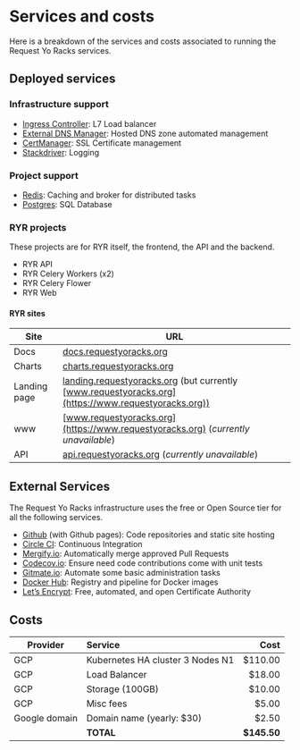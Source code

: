 # Services and costs

Here is a breakdown of the services and costs associated to running the Request Yo Racks services.

## Deployed services

### Infrastructure support

*   [Ingress Controller](https://cloud.google.com/community/tutorials/nginx-ingress-gke): L7 Load balancer
*   [External DNS Manager](https://github.com/kubernetes-incubator/external-dns): Hosted DNS zone automated management
*   [CertManager](https://github.com/jetstack/cert-manager): SSL Certificate management
*   [Stackdriver](https://cloud.google.com/stackdriver/): Logging

### Project support

*   [Redis](https://redis.io/): Caching and broker for distributed tasks
*   [Postgres](https://www.postgresql.org/): SQL Database

### RYR projects

These projects are for RYR itself, the frontend, the API and the backend.

*   RYR API
*   RYR Celery Workers (x2)
*   RYR Celery Flower
*   RYR Web

#### RYR sites

Site | URL
---| ---
Docs | [docs.requestyoracks.org](https://docs.requestyoracks.org)
Charts | [charts.requestyoracks.org](https://charts.requestyoracks.org)
Landing page | [landing.requestyoracks.org](https://landing.requestyoracks.org) (but currently [www.requestyoracks.org](https://www.requestyoracks.org))
www | [www.requestyoracks.org](https://www.requestyoracks.org) (*currently unavailable*)
API | [api.requestyoracks.org](https://api.requestyoracks.org) (*currently unavailable*)


## External Services

The Request Yo Racks infrastructure uses the free or Open Source tier for all the following services.

*   [Github](https://github.com) (with Github pages): Code repositories and static site hosting
*   [Circle CI](https://circleci.com/): Continuous Integration
*   [Mergify.io](https://mergify.io/): Automatically merge approved Pull Requests
*   [Codecov.io](https://codecov.io/): Ensure need code contributions come with unit tests
*   [Gitmate.io](https://gitmate.io/): Automate some basic administration tasks
*   [Docker Hub](https://hub.docker.com/): Registry and pipeline for Docker images
*   [Let’s Encrypt](https://letsencrypt.org/): Free, automated, and open Certificate Authority

## Costs

Provider      | Service                          | Cost
--------------|:---------------------------------|----:
GCP           | Kubernetes HA cluster 3 Nodes N1 | $110.00
GCP           | Load Balancer                    | $18.00
GCP           | Storage (100GB)                  | $10.00
GCP           | Misc fees                        | $5.00
Google domain | Domain name (yearly: $30)        | $2.50
              |                        **TOTAL** | **$145.50**
